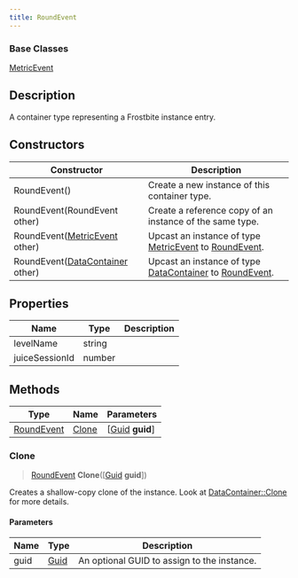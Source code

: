 ```yaml
---
title: RoundEvent
---
```

### Base Classes

[MetricEvent](MetricEvent)

## Description

A container type representing a Frostbite instance entry.

## Constructors

| Constructor                                                           | Description                                                                                                 |
| --------------------------------------------------------------------- | ----------------------------------------------------------------------------------------------------------- |
| RoundEvent()                                                          | Create a new instance of this container type.                                                               |
| RoundEvent(RoundEvent other)                                          | Create a reference copy of an instance of the same type.                                                    |
| RoundEvent([MetricEvent](MetricEvent) other)                          | Upcast an instance of type [MetricEvent](MetricEvent) to [RoundEvent](RoundEvent).                          |
| RoundEvent([DataContainer](/vext/ref/shared/class/datacontainer) other) | Upcast an instance of type [DataContainer](/vext/ref/shared/class/datacontainer) to [RoundEvent](RoundEvent). |

## Properties

| Name           | Type   | Description |
| -------------- | ------ | ----------- |
| levelName      | string |             |
| juiceSessionId | number |             |

## Methods

| Type                     | Name            | Parameters                                     |
| ------------------------ | --------------- | ---------------------------------------------- |
| [RoundEvent](RoundEvent) | [Clone](#clone) | \[[Guid](/vext/ref/shared/class/guid) **guid**\] |

### Clone

> [RoundEvent](RoundEvent) **Clone**(\[[Guid](/vext/ref/shared/class/guid) **guid**\])

Creates a shallow-copy clone of the instance. Look at [DataContainer::Clone](/vext/ref/shared/class/datacontainer#clone) for more details.

#### Parameters

| Name | Type         | Description                                 |
| ---- | ------------ | ------------------------------------------- |
| guid | [Guid](Guid) | An optional GUID to assign to the instance. |
